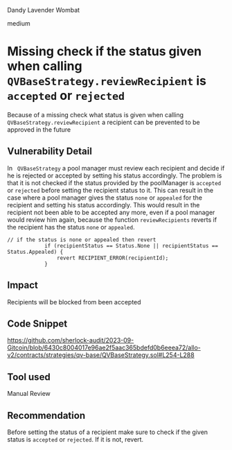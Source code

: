 Dandy Lavender Wombat

medium

# Missing check if the status given when calling `QVBaseStrategy.reviewRecipient` is `accepted` or `rejected`
Because of a missing check what status is given when calling `QVBaseStrategy.reviewRecipient` a recipient can be prevented to be approved in the future

## Vulnerability Detail

In ` QVBaseStrategy` a pool manager must review each recipient and decide if he is rejected or accepted by setting his status accordingly. The problem is that it is not checked if the status provided by the poolManager is `accepted` or `rejected` before setting the recipient status to it. This can result in the case where a pool manager gives the status `none` or `appealed` for the recipient and setting his status accordingly. This would result in the recipient not been able to be accepted any more, even if a pool manager would review him again, because the function `reviewRecipients` reverts if the recipient has the status `none` or `appealed`.  

```solidity
// if the status is none or appealed then revert
            if (recipientStatus == Status.None || recipientStatus == Status.Appealed) {
                revert RECIPIENT_ERROR(recipientId);
            }
```


## Impact
Recipients will be blocked from been accepted

## Code Snippet

https://github.com/sherlock-audit/2023-09-Gitcoin/blob/6430c8004017e96ae2f5aac365bdefd0b6eeea72/allo-v2/contracts/strategies/qv-base/QVBaseStrategy.sol#L254-L288

## Tool used

Manual Review

## Recommendation

Before setting the status of a recipient make sure to check if the given status is `accepted` or `rejected`. If it is not, revert.